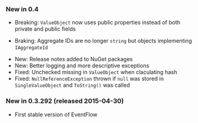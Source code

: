 ### New in 0.4

* Breaking: `ValueObject` now uses public properties instead of both
  private and public fields
- Braking: Aggregate IDs are no longer `string` but objects implementing
  `IAggregateId`
* New: Release notes added to NuGet packages
* New: Better logging and more descriptive exceptions
* Fixed: Unchecked missing in `ValueObject` when claculating hash
* Fixed: `NullReferenceException` thrown if `null` was stored
  in `SingleValueObject` and `ToString()` was called

### New in 0.3.292 (released 2015-04-30)

* First stable version of EventFlow
